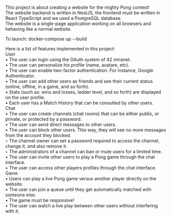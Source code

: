 This project is about creating a website for the mighty Pong contest!  
The website backend is written in NestJS, the frontend must be written in React TypeScript and we used a PostgreSQL database.  
The website is a single-page application working on all browsers and hehaving like a normal website.  

To launch: docker-compose up --build

Here is a list of features implemented in this project:  
User  
  • The user can login using the OAuth system of 42 intranet.  
  • The user can personalize his profile (name, avatare, etc).  
  • The user can enable two-factor authentication. For instance, Google Authenticator.  
  • The user can add other users as friends and see their current status (online, offline, in a game, and so forth).  
  • Stats (such as: wins and losses, ladder level, and so forth) are displayed on the user profile.  
  • Each user has a Match History that can be consulted by other users.  
Chat  
  • The user can create channels (chat rooms) that can be either public, or private, or protected by a password.  
  • The user can send direct messages to other users.  
  • The user can block other users. This way, they will see no more messages from the account they blocked.  
  ◦ The channel owner can set a password required to access the channel, change it, and also remove it.  
  ◦ The administrators of a channel can ban or mute users for a limited time.  
  • The user can invite other users to play a Pong game through the chat interface.  
  • The user can access other players profiles through the chat interface.  
Game  
  • Users can play a live Pong game versus another player directly on the website.  
  • The user can join a queue until they get automatically matched with someone else.  
  • The game must be responsive!  
  • The user can watch a live play between other users without interfering with it.  
